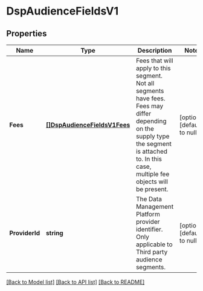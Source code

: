 # DspAudienceFieldsV1

## Properties
Name | Type | Description | Notes
------------ | ------------- | ------------- | -------------
**Fees** | [**[]DspAudienceFieldsV1Fees**](DSPAudienceFieldsV1_fees.md) | Fees that will apply to this segment. Not all segments have fees. Fees may differ depending on the supply type the segment is attached to. In this case, multiple fee objects will be present. | [optional] [default to null]
**ProviderId** | **string** | The Data Management Platform provider identifier. Only applicable to Third party audience segments. | [optional] [default to null]

[[Back to Model list]](../README.md#documentation-for-models) [[Back to API list]](../README.md#documentation-for-api-endpoints) [[Back to README]](../README.md)

